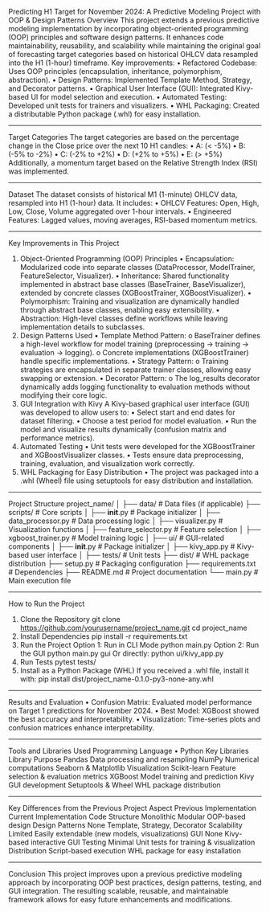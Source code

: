 Predicting H1 Target for November 2024: A Predictive Modeling Project with OOP & Design Patterns
Overview
This project extends a previous predictive modeling implementation by incorporating object-oriented programming (OOP) principles and software design patterns. It enhances code maintainability, reusability, and scalability while maintaining the original goal of forecasting target categories based on historical OHLCV data resampled into the H1 (1-hour) timeframe.
Key improvements:
•	Refactored Codebase: Uses OOP principles (encapsulation, inheritance, polymorphism, abstraction).
•	Design Patterns: Implemented Template Method, Strategy, and Decorator patterns.
•	Graphical User Interface (GUI): Integrated Kivy-based UI for model selection and execution.
•	Automated Testing: Developed unit tests for trainers and visualizers.
•	WHL Packaging: Created a distributable Python package (.whl) for easy installation.
________________________________________
Target Categories
The target categories are based on the percentage change in the Close price over the next 10 H1 candles:
•	A: (< -5%)
•	B: (-5% to -2%)
•	C: (-2% to +2%)
•	D: (+2% to +5%)
•	E: (> +5%)
Additionally, a momentum target based on the Relative Strength Index (RSI) was implemented.
________________________________________
Dataset
The dataset consists of historical M1 (1-minute) OHLCV data, resampled into H1 (1-hour) data. It includes:
•	OHLCV Features: Open, High, Low, Close, Volume aggregated over 1-hour intervals.
•	Engineered Features: Lagged values, moving averages, RSI-based momentum metrics.
________________________________________
Key Improvements in This Project
1. Object-Oriented Programming (OOP) Principles
•	Encapsulation: Modularized code into separate classes (DataProcessor, ModelTrainer, FeatureSelector, Visualizer).
•	Inheritance: Shared functionality implemented in abstract base classes (BaseTrainer, BaseVisualizer), extended by concrete classes (XGBoostTrainer, XGBoostVisualizer).
•	Polymorphism: Training and visualization are dynamically handled through abstract base classes, enabling easy extensibility.
•	Abstraction: High-level classes define workflows while leaving implementation details to subclasses.
2. Design Patterns Used
•	Template Method Pattern: 
o	BaseTrainer defines a high-level workflow for model training (preprocessing → training → evaluation → logging).
o	Concrete implementations (XGBoostTrainer) handle specific implementations.
•	Strategy Pattern: 
o	Training strategies are encapsulated in separate trainer classes, allowing easy swapping or extension.
•	Decorator Pattern: 
o	The log_results decorator dynamically adds logging functionality to evaluation methods without modifying their core logic.
3. GUI Integration with Kivy
A Kivy-based graphical user interface (GUI) was developed to allow users to:
•	Select start and end dates for dataset filtering.
•	Choose a test period for model evaluation.
•	Run the model and visualize results dynamically (confusion matrix and performance metrics).
4. Automated Testing
•	Unit tests were developed for the XGBoostTrainer and XGBoostVisualizer classes.
•	Tests ensure data preprocessing, training, evaluation, and visualization work correctly.
5. WHL Packaging for Easy Distribution
•	The project was packaged into a .whl (Wheel) file using setuptools for easy distribution and installation.
________________________________________
Project Structure
project_name/
│
├── data/                     # Data files (if applicable)
├── scripts/                  # Core scripts
│   ├── __init__.py           # Package initializer
│   ├── data_processor.py     # Data processing logic
│   ├── visualizer.py         # Visualization functions
│   ├── feature_selector.py   # Feature selection
│   ├── xgboost_trainer.py    # Model training logic
│
├── ui/                       # GUI-related components
│   ├── __init__.py           # Package initializer
│   ├── kivy_app.py           # Kivy-based user interface
│
├── tests/                    # Unit tests
├── dist/                     # WHL package distribution
├── setup.py                  # Packaging configuration
├── requirements.txt          # Dependencies
├── README.md                 # Project documentation
└── main.py                   # Main execution file
________________________________________
How to Run the Project
1. Clone the Repository
git clone https://github.com/yourusername/project_name.git
cd project_name
2. Install Dependencies
pip install -r requirements.txt
3. Run the Project
Option 1: Run in CLI Mode
python main.py
Option 2: Run the GUI
python main.py gui
Or directly:
python ui/kivy_app.py
4. Run Tests
pytest tests/
5. Install as a Python Package (WHL)
If you received a .whl file, install it with:
pip install dist/project_name-0.1.0-py3-none-any.whl
________________________________________
Results and Evaluation
•	Confusion Matrix: Evaluated model performance on Target 1 predictions for November 2024.
•	Best Model: XGBoost showed the best accuracy and interpretability.
•	Visualization: Time-series plots and confusion matrices enhance interpretability.
________________________________________
Tools and Libraries Used
Programming Language
•	Python
Key Libraries
Library	Purpose
Pandas	Data processing and resampling
NumPy	Numerical computations
Seaborn & Matplotlib	Visualization
Scikit-learn	Feature selection & evaluation metrics
XGBoost	Model training and prediction
Kivy	GUI development
Setuptools & Wheel	WHL package distribution
________________________________________
Key Differences from the Previous Project
Aspect	Previous Implementation	Current Implementation
Code Structure	Monolithic	Modular OOP-based design
Design Patterns	None	Template, Strategy, Decorator
Scalability	Limited	Easily extendable (new models, visualizations)
GUI	None	Kivy-based interactive GUI
Testing	Minimal	Unit tests for training & visualization
Distribution	Script-based execution	WHL package for easy installation
________________________________________
Conclusion
This project improves upon a previous predictive modeling approach by incorporating OOP best practices, design patterns, testing, and GUI integration. The resulting scalable, reusable, and maintainable framework allows for easy future enhancements and modifications.
